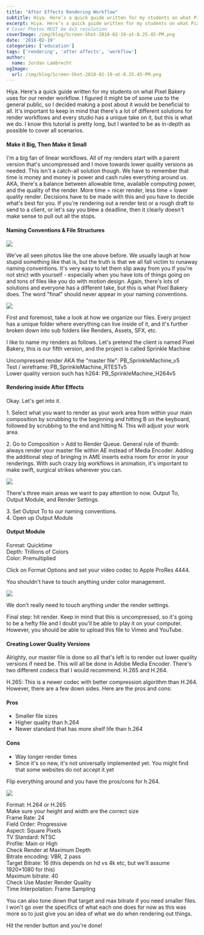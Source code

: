 ```yaml
---
title: "After Effects Rendering Workflow"
subtitle: Hiya. Here’s a quick guide written for my students on what Pixel Bakery uses for our render workflow.
excerpt: Hiya. Here’s a quick guide written for my students on what Pixel Bakery uses for our render workflow.
# Cover Photos MUST be 4x3 resolution
coverImage: /img/blog/Screen-Shot-2018-02-19-at-8.25.45-PM.png
date: '2018-02-19'
categories: ['education']
tags: ['rendering', 'after affects', 'workflow']
author:
  name: Jordan Lambrecht
ogImage:
  url: /img/blog/Screen-Shot-2018-02-19-at-8.25.45-PM.png
---
```

Hiya. Here's a quick guide written for my students on what Pixel Bakery uses for our render workflow. I figured it might be of some use to the general public, so I decided making a post about it would be beneficial to all. It's important to keep in mind that there's a lot of different solutions for render workflows and every studio has a unique take on it, but this is what we do. I know this tutorial is pretty long, but I wanted to be as in-depth as possible to cover all scenarios.

#### Make it Big, Then Make it Small

I'm a big fan of linear workflows. All of my renders start with a parent version that's uncompressed and I move towards lower quality versions as needed. This isn't a catch-all solution though. We have to remember that time is money and money is power and cash rules everything around us. AKA, there's a balance between allowable time, available computing power, and the quality of the render. More time = nicer render, less time = lower quality render. Decisions have to be made with this and you have to decide what's best for you. If you're rendering out a render test or a rough draft to send to a client, or let's say you blew a deadline, then it clearly doesn't make sense to pull out all the stops.

#### Naming Conventions & File Structures

![](/img/blog/Screen-Shot-2016-09-12-at-20.27.35.png)

We've all seen photos like the one above before. We usually laugh at how stupid something like that is, but the truth is that we all fall victim to runaway naming conventions. It's very easy to let them slip away from you if you're not strict with yourself - especially when you have lots of things going on and tons of files like you do with motion design. Again, there's lots of solutions and everyone has a different take, but this is what Pixel Bakery does. The word "final" should never appear in your naming conventions.

![](/img/blog/Screen-Shot-2018-02-18-at-3.38.06-PM.png)

First and foremost, take a look at how we organize our files. Every project has a unique folder where everything can live inside of it, and it's further broken down into sub folders like Renders, Assets, SFX, etc.

I like to name my renders as follows. Let's pretend the client is named Pixel Bakery, this is our fifth version, and the project is called Sprinkle Machine

Uncompressed render AKA the "master file": PB_SprinkleMachine_v5\
Test / wireframe: PB_SprinkleMachine_RTESTv5\
Lower quality version such has h264: PB_SprinkleMachine_H264v5

#### Rendering inside After Effects

Okay. Let's get into it.

1\. Select what you want to render as your work area from within your main composition by scrubbing to the beginning and hitting B on the keyboard, followed by scrubbing to the end and hitting N. This will adjust your work area.

2\. Go to Composition > Add to Render Queue. General rule of thumb: always render your master file within AE instead of Media Encoder. Adding the additional step of bringing in AME inserts extra room for error in your renderings. With such crazy big workflows in animation, it's important to make swift, surgical strikes wherever you can.

![](/img/blog/Screen-Shot-2018-02-18-at-4.06.03-PM.png)

There's three main areas we want to pay attention to now. Output To, Output Module, and Render Settings.

3\. Set Output To to our naming conventions.\
4\. Open up Output Module

#### Output Module

Format: Quicktime\
Depth: Trillions of Colors\
Color: Premultiplied

Click on Format Options and set your video codec to Apple ProRes 4444.

You shouldn't have to touch anything under color management.

![](/img/blog/Screen-Shot-2018-02-18-at-4.35.31-PM.png)

We don't really need to touch anything under the render settings.

Final step: hit render. Keep in mind that this is uncompressed, so it's going to be a hefty file and I doubt you'll be able to play it on your computer. However, you should be able to upload this file to Vimeo and YouTube.

#### Creating Lower Quality Versions

Alrighty, our master file is done so all that's left is to render out lower quality versions if need be. This will all be done in Adobe Media Encoder. There's two different codecs that I would recommend. H.265 and H.264.

H.265: This is a newer codec with better compression algorithm than H.264. However, there are a few down sides. Here are the pros and cons:

#### Pros

-   Smaller file sizes
-   Higher quality than h.264
-   Newer standard that has more shelf life than h.264

#### Cons

-   Way longer render times
-   Since it's so new, it's not universally implemented yet. You might find that some websites do not accept it yet

Flip everything around and you have the pros/cons for h.264.

![](/img/blog/Screen-Shot-2018-02-19-at-8.25.45-PM.png)

Format: H.264 or H.265\
Make sure your height and width are the correct size\
Frame Rate: 24\
Field Order: Progressive\
Aspect: Square Pixels\
TV Standard: NTSC\
Profile: Main or High\
Check Render at Maximum Depth\
Bitrate encoding: VBR, 2 pass\
Target Bitrate: 16 (this depends on hd vs 4k etc, but we'll assume 1920×1080 for this)\
Maximum bitrate: 40\
Check Use Master Render Quality\
Time Interpolation: Frame Sampling

You can also tone down that target and max bitrate if you need smaller files. I won't go over the specifics of what each one does for now as this was more so to just give you an idea of what we do when rendering out things.

Hit the render button and you're done!